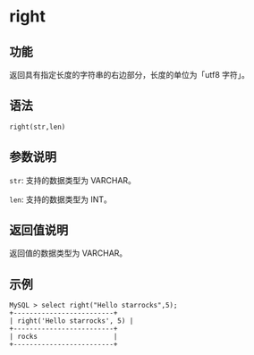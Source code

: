 # right

## 功能

返回具有指定长度的字符串的右边部分，长度的单位为「utf8 字符」。

## 语法

```Haskell
right(str,len)
```

## 参数说明

`str`: 支持的数据类型为 VARCHAR。

`len`: 支持的数据类型为 INT。

## 返回值说明

返回值的数据类型为 VARCHAR。

## 示例

```Plain Text
MySQL > select right("Hello starrocks",5);
+-------------------------+
| right('Hello starrocks', 5) |
+-------------------------+
| rocks                   |
+-------------------------+
```
